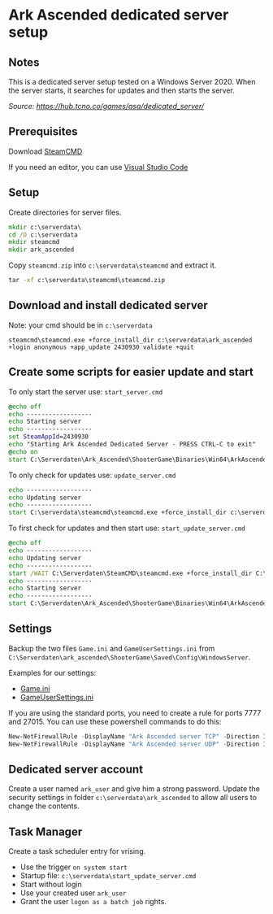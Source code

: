 # Ark Ascended dedicated server setup
## Notes
This is a dedicated server setup tested on a Windows Server 2020. When the server starts, it searches for updates and then starts the server.

_Source: https://hub.tcno.co/games/asa/dedicated_server/_

## Prerequisites
Download [SteamCMD](https://developer.valvesoftware.com/wiki/SteamCMD)

If you need an editor, you can use [Visual Studio Code](https://code.visualstudio.com/)

## Setup
Create directories for server files.
```cmd
mkdir c:\serverdata\
cd /D c:\serverdata
mkdir steamcmd
mkdir ark_ascended
```

Copy `steamcmd.zip` into `c:\serverdata\steamcmd` and extract it.
```cmd
tar -xf c:\serverdata\steamcmd\steamcmd.zip
```

## Download and install dedicated server
Note: your cmd should be in `c:\serverdata`
```
steamcmd\steamcmd.exe +force_install_dir c:\serverdata\ark_ascended +login anonymous +app_update 2430930 validate +quit
```

## Create some scripts for easier update and start
To only start the server use: `start_server.cmd`
```cmd
@echo off
echo ------------------
echo Starting server
echo ------------------
set SteamAppId=2430930
echo "Starting Ark Ascended Dedicated Server - PRESS CTRL-C to exit"
@echo on
start C:\Serverdaten\Ark_Ascended\ShooterGame\Binaries\Win64\ArkAscendedServer.exe TheIsland_WP?listen?SessionName="My Session Name"?Port=7777?QueryPort=27015?ServerPassword="XXXXXX"?ServerAdminPassword="XXXXXXXXX"?MaxPlayers=8 -NoBattlEye
```

To only check for updates use: `update_server.cmd`
```cmd
echo ------------------
echo Updating server
echo ------------------
start C:\serverdata\steamcmd\steamcmd.exe +force_install_dir c:\serverdata\ark_ascended +login anonymous +app_update 2430930  validate +quit
```

To first check for updates and then start use: `start_update_server.cmd`
```cmd
@echo off
echo ------------------
echo Updating server
echo ------------------
start /WAIT C:\Serverdaten\SteamCMD\steamcmd.exe +force_install_dir C:\Serverdaten\Ark_Ascended +login anonymous +app_update 2430930 +quit
echo ------------------
echo Starting server
echo ------------------
start C:\Serverdaten\Ark_Ascended\ShooterGame\Binaries\Win64\ArkAscendedServer.exe TheIsland_WP?listen?SessionName="My Session Name"?Port=7777?QueryPort=27015?ServerPassword="XXXXXX"?ServerAdminPassword="XXXXXXXXX"?MaxPlayers=8 -NoBattlEye
```

## Settings
Backup the two files `Game.ini` and `GameUserSettings.ini` from `C:\Serverdaten\ark_ascended\ShooterGame\Saved\Config\WindowsServer`.

Examples for our settings:
* [Game.ini](Game.ini)
* [GameUserSettings.ini](GameUserSettings.ini)

If you are using the standard ports, you need to create a rule for ports 7777 and 27015.
You can use these powershell commands to do this:
```powershell
New-NetFirewallRule -DisplayName "Ark Ascended server TCP" -Direction Inbound -LocalPort 7777,27015 -Protocol TCP -Action Allow
New-NetFirewallRule -DisplayName "Ark Ascended server UDP" -Direction Inbound -LocalPort 7777,27015 -Protocol UDP -Action Allow
```

## Dedicated server account
Create a user named `ark_user` and give him a strong password.
Update the security settings in folder `c:\serverdata\ark_ascended` to allow all users to change the contents.

## Task Manager
Create a task scheduler entry for vrising.
* Use the trigger `on system start`
* Startup file: `c:\serverdata\start_update_server.cmd`
* Start without login
* Use your created user `ark_user`
* Grant the user `logon as a batch job` rights.
